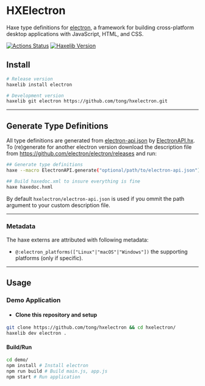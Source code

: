 
HXElectron
==========
Haxe type definitions for [electron](https://electronjs.org/), a framework for building cross-platform desktop applications with JavaScript, HTML, and CSS.

[![Actions Status](https://github.com/tong/hxelectron/workflows/CI/badge.svg)](https://github.com/tong/hxelectron) [![Haxelib Version](https://img.shields.io/github/tag/tong/hxelectron.svg?style=flat-square&colorA=EA8220&colorB=FBC707&label=haxelib)](http://lib.haxe.org/p/electron/)


## Install

```sh
# Release version
haxelib install electron

# Development version
haxelib git electron https://github.com/tong/hxelectron.git
```

---

## Generate Type Definitions

All type definitions are generated from [electron-api.json](electron-api.json) by [ElectronAPI.hx](ElectronAPI.hx).  
To (re)generate for another electron version download the description file from https://github.com/electron/electron/releases and run:

```sh
## Generate type definitions
haxe --macro ElectronAPI.generate("optional/path/to/electron-api.json")

## Build haxedoc.xml to insure everything is fine
haxe haxedoc.hxml
```

By default `hxelectron/electron-api.json` is used if you ommit the path argument to your custom description file.

---

### Metadata

The haxe externs are attributed with following metadata:
 - `@:electron_platforms(["Linux"|"macOS"|"Windows"])` the supporting platforms (only if specific).

---

## Usage

### Demo Application

- #### Clone this repository and setup
 
```sh
git clone https://github.com/tong/hxelectron && cd hxelectron/
haxelib dev electron .
```

#### Build/Run

```sh
cd demo/
npm install # Install electron
npm run build # Build main.js, app.js
npm start # Run application
```
